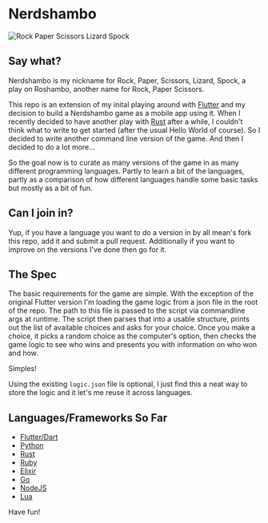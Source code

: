 Nerdshambo
==========

![Rock Paper Scissors Lizard Spock](https://i.stack.imgur.com/ltfS9m.png)

Say what?
---------

Nerdshambo is my nickname for Rock, Paper, Scissors, Lizard, Spock, a play on
Roshambo, another name for Rock, Paper Scissors.

This repo is an extension of my inital playing around with [Flutter](https://flutter.dev)
and my decision to build a Nerdshambo game as a mobile app using it. When I
recently decided to have another play with [Rust](https://rust-lang.org) after
a while, I couldn't think what to write to get started (after the usual Hello
World of course). So I decided to write another command line version of the game.
And then I decided to do a lot more...

So the goal now is to curate as many versions of the game in as many different
programming languages. Partly to learn a bit of the languages, partly as a
comparison of how different languages handle some basic tasks but mostly as a
bit of fun.

Can I join in?
--------------

Yup, if you have a language you want to do a version in by all mean's fork
this repo, add it and submit a pull request. Additionally if you want to improve
on the versions I've done then go for it.

The Spec
-------

The basic requirements for the game are simple. With the exception of the
original Flutter version I'm loading the game logic from a json file in the root
of the repo. The path to this file is passed to the script via commandline args
at runtime. The script then parses that into a usable structure, prints out the
list of available choices and asks for your choice. Once you make a choice, it
picks a random choice as the computer's option, then checks the game logic to
see who wins and presents you with information on who won and how.

Simples!

Using the existing `logic.json` file is optional, I just find this a neat way
to store the logic and it let's me reuse it across languages.

Languages/Frameworks So Far
----------------

* [Flutter/Dart](https://flutter.dev)
* [Python](https://python.org)
* [Rust](https://rust-lang.org)
* [Ruby](https://ruby-lang.org)
* [Elixir](https://elixir-lang.org)
* [Go](https://golang.org)
* [NodeJS](https://nodejs.org)
* [Lua](https://lua.org)

Have fun!
